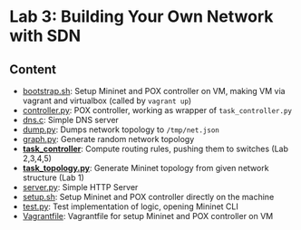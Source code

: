 # Lab 3: Building Your Own Network with SDN

## Content

- [bootstrap.sh](bootstrap.sh): Setup Mininet and POX controller on VM, making VM via vagrant and virtualbox (called by `vagrant up`)
- [controller.py](controller.py): POX controller, working as wrapper of `task_controller.py`
- [dns.c](dns.c): Simple DNS server
- [dump.py](dump.py): Dumps network topology to `/tmp/net.json`
- [graph.py](graph.py): Generate random network topology
- **[task_controller](task_controller.py)**: Compute routing rules, pushing them to switches (Lab 2,3,4,5)
- **[task_topology.py](task_topology.py)**: Generate Mininet topology from given network structure (Lab 1)
- [server.py](server.py): Simple HTTP Server
- [setup.sh](setup.sh): Setup Mininet and POX controller directly on the machine
- [test.py](test.py): Test implementation of logic, opening Mininet CLI
- [Vagrantfile](Vagrantfile): Vagrantfile for setup Mininet and POX controller on VM